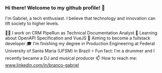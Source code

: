 ### Hi there! Welcome to my github profile! 👋

I'm Gabriel, a tech enthusiast. I believe that technology and innovation can lift society to higher levels. 

👨‍💻 I work on CRM PipeRun as Technical Documentation Analyst
🌱 Learning about OpenAPI Specification and VueJS
🔭 Aiming to become a fullstack developer
🎓 I'm finishing my degree in Production Engineering at Federal University of Santa Maria (UFSM) in Brazil
⚡ Fun fact: I'm a drummer and I recently became a DJ and musical producer
📫 How to reach me: www.linkedin.com/in/branco-gabriel
